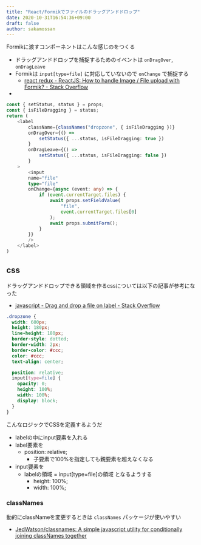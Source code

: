 ```yaml
---
title: "React/Formikでファイルのドラッグアンドドロップ"
date: 2020-10-31T16:54:36+09:00
draft: false
author: sakamossan
---
```


Formikに渡すコンポーネントはこんな感じのをつくる

- ドラッグアンドドロップを捕捉するためのイベントは `onDragOver`, `onDragLeave`
- Formikは `input[type=file]` に対応していないので `onChange` で捕捉する
    - [react redux - ReactJS: How to handle Image / File upload with Formik? - Stack Overflow](https://stackoverflow.com/questions/56149756/reactjs-how-to-handle-image-file-upload-with-formik)
- 


```ts
const { setStatus, status } = props;
const { isFileDragging } = status;
return (
    <label
        className={classNames("dropzone", { isFileDragging })}
        onDragOver={() =>
            setStatus({ ...status, isFileDragging: true })
        }
        onDragLeave={() =>
            setStatus({ ...status, isFileDragging: false })
        }
    >
        <input
        name="file"
        type="file"
        onChange={async (event: any) => {
            if (event.currentTarget.files) {
                await props.setFieldValue(
                    "file",
                    event.currentTarget.files[0]
                );
                await props.submitForm();
            }
        }}
        />
    </label>
)
```

## css

ドラッグアンドドロップできる領域を作るcssについては以下の記事が参考になった

- [javascript - Drag and drop a file on label - Stack Overflow](https://stackoverflow.com/questions/49971247/drag-and-drop-a-file-on-label/49972384#49972384)

```css
.dropzone {
  width: 600px;
  height: 180px;
  line-height: 180px;
  border-style: dotted;
  border-width: 2px;
  border-color: #ccc;
  color: #ccc;
  text-align: center;

  position: relative;
  input[type=file] {
    opacity: 0;
    height: 100%;
    width: 100%;
    display: block;
  }
}
```

こんなロジックでCSSを定義するようだ

- labelの中にinput要素を入れる
- label要素を
    - position: relative;
        - 子要素で100%を指定しても親要素を超えなくなる
- input要素を 
    - labelの領域 = input[type=file]の領域 となるようする
        - height: 100%;
        - width: 100%;    


### classNames

動的にclassNameを変更するときは `classNames` パッケージが使いやすい

- [JedWatson/classnames: A simple javascript utility for conditionally joining classNames together](https://github.com/JedWatson/classnames)

